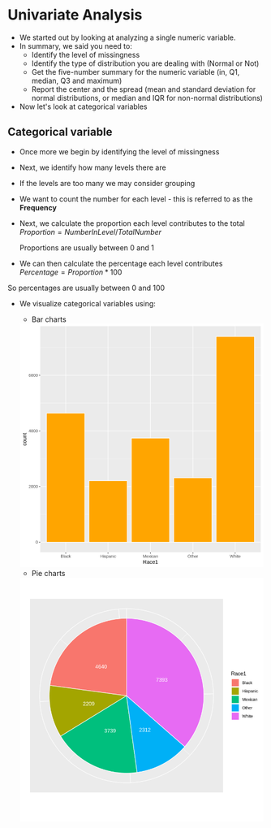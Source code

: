 # Univariate Analysis
- We started out by looking at analyzing a single numeric variable.
- In summary, we said you need to:
    + Identify the level of missingness
    + Identify the type of distribution you are dealing with (Normal or Not)
    + Get the five-number summary for the numeric variable (in, Q1, median, Q3 and maximum)
    + Report the center and the spread (mean and standard deviation for normal distributions, or median and IQR for non-normal distributions)
- Now let's look at categorical variables

## Categorical variable
- Once more we begin by identifying the level of missingness
- Next, we identify how many levels there are
- If the levels are too many we may consider grouping
- We want to count the number for each level - this is referred to as the **Frequency**
- Next, we calculate the proportion each level contributes to the total
  $Proportion = NumberInLevel/TotalNumber$

  Proportions are usually between 0 and 1 
- We can then calculate the percentage each level contributes
$Percentage = Proportion * 100$

So percentages are usually between 0 and 100

- We visualize categorical variables using:
    + Bar charts

    <img src='../barchart.png' width='512px'>

    + Pie charts
 
    <img src='../Piechart.png' width='512px'>

